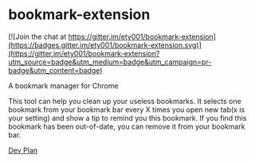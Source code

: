 # bookmark-extension

[![Join the chat at https://gitter.im/ety001/bookmark-extension](https://badges.gitter.im/ety001/bookmark-extension.svg)](https://gitter.im/ety001/bookmark-extension?utm_source=badge&utm_medium=badge&utm_campaign=pr-badge&utm_content=badge)

A bookmark manager for Chrome

This tool can help you clean up your useless bookmarks. 
It selects one bookmark from your bookmark bar every X times you open new tab(x is your setting) and show a tip to remind you this bookmark.
If you find this bookmark has been out-of-date, you can remove it from your bookmark bar.

[Dev Plan](https://github.com/ety001/bookmark-extension/wiki/Dev-Plan)
